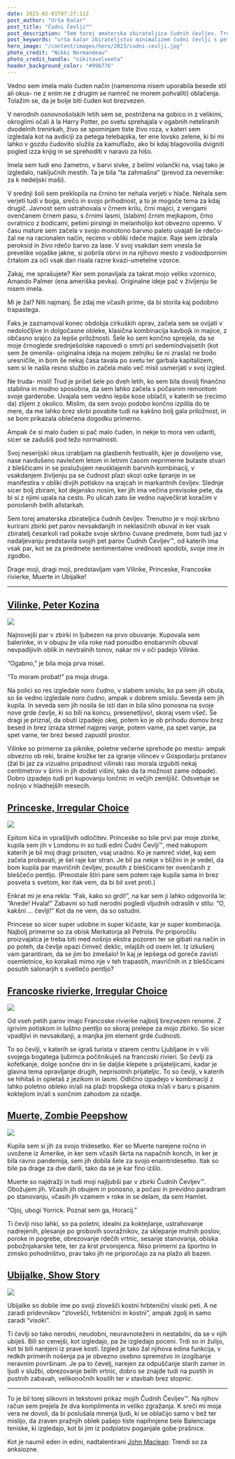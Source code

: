 ```yaml
---
date: 2023-02-01T07:27:11Z
post_author: "Urša Kačar"
post_title: "Čudni Čevlji™️"
post_description: "Sem torej amaterska zbirateljica čudnih čevljev. Trenutno je v moji skrbno kurirani zbirki pet parov nevsakdanjih in neklasičnih obuval in ker vsak zbiratelj česarkoli rad pokaže svoje skrbno čuvane predmete, bom tudi jaz v nadaljevanju predstavila svojih pet parov Čudnih Čevljev™️, od katerih ima vsak par, kot se za predmete sentimentalne vrednosti spodobi, svoje ime in zgodbo."
post_keywords: "urša kačar zbirateljstvo minimalizem čudni čevlji s peto"
hero_image: "/content/images/hero/2023/cudni-cevlji.jpg"
photo_credit: "Nikki Normandeau"
photo_credit_handle: "nikitavelveeta"
header_background_color: "#99b776"
---
```


Vedno sem imela malo čuden način (namenoma nisem uporabila besede stil ali okus- ne z enim ne z drugim se namreč ne morem pohvaliti) oblačenja. Tolažim se, da je bolje biti čuden kot brezvezen.

V nerodnih osnovnošolskih letih sem se, postrižena na gobico in z velikimi, okroglimi očali à la Harry Potter, po svetu sprehajala v ogabnih neteliranih dvodelnih trenirkah, živo se spominjam tiste živo roza, v kateri sem izgledala kot na avdiciji za petega telebajska, ter ene lovsko zelene, ki bi mi lahko v gozdu čudovito služila za kamuflažo, ako bi kdaj blagovolila dvigniti pogled izza knjig in se sprehoditi v naravo za hišo.

Imela sem tudi eno žametno, v barvi sivke, z belimi volančki na, vsaj tako je izgledalo, naključnih mestih. Ta je bila “ta zahmašna” (prevod za nevernike: za k nedeljski maši).

V srednji šoli sem preklopila na črnino ter nehala verjeti v hlače. Nehala sem verjeti tudi v boga, srečo in svojo prihodnost, a to je mogoče tema za kdaj drugič. Javnost sem ustrahovala v črnem krilu, črni majici, z verigami ovenčanem črnem pasu, s črnimi lasmi, (slabim) črnim mejkapom, črno ovratnico z bodicami, petimi pirsingi in melanholijo kot obvezno opremo. V času mature sem začela v svojo monotono barvno paleto uvajati še rdečo- žal ne na racionalen način, recimo v obliki rdeče majice. Raje sem izbrala peroksid in živo rdečo barvo za lase. V svoj vsakdan sem vnesla še prevelike vojaške jakne, si pobrila obrvi in na njihovo mesto z vodoodpornim črtalom za oči vsak dan risala razne kvazi-umetelne vzorce.

Zakaj, me sprašujete? Ker sem ponavljala za takrat mojo veliko vzornico, Amando Palmer (ena ameriška pevka). Originalne ideje pač v življenju še nisem imela.

Mi je žal? Niti najmanj. Še zdaj me včasih prime, da bi storila kaj podobno trapastega.

Faks je zaznamoval konec obdobja cirkuških oprav, začela sem se ovijati v nedoločljive in dolgočasne obleke, klasična kombinacija kavbojk in majice, z občasno srajco za lepše priložnosti. Šele ko sem končno sprejela, da se moje črnoglede srednješolske napovedi o smrti pri sedemindvajsetih (kot sem že omenila- originalna ideja na mojem zelnjiku še ni zrasla) ne bodo uresničile, in bom še nekaj časa tavala po svetu ter garbala kapitalizem, sem si le našla resno službo in začela malo več misli usmerjati v svoj izgled.

Ne truda- misli! Trud je prišel šele po dveh letih, ko sem bila dovolj finančno stabilna in modno sposobna, da sem lahko začela s počasnim remontom svoje garderobe. Uvajala sem vedno lepše kose oblačil, v katerih se (recimo da) zlijem z okolico. Mislim, da sem svojo podobo končno izpilila do te mere, da me lahko brez skrbi povabite tudi na kakšno bolj gala priložnost, in se bom prikazala oblečena dogodku primerno.

Ampak če si malo čuden si pač malo čuden, in nekje to mora ven udariti, sicer se zadušiš pod težo normalnosti.

Svoj neserijski okus izrabljam na glasbenih festivalih, kjer je dovoljeno vse, nase navdušeno navlečem letom in letnim časom neprimerne butaste stvari z bleščicami in se poslužujem neusklajenih barvnih kombinacij, v vsakdanjem življenju pa se čudnost plazi skozi ozke špranje in se manifestira v obliki divjih potiskov na srajcah in markantnih čevljev. Slednje sicer bolj zbiram, kot dejansko nosim, ker jih ima večina previsoke pete, da bi si z njimi upala na cesto. Po ulicah zato še vedno največkrat koračim v ponošenih belih allstarkah.

Sem torej amaterska zbirateljica čudnih čevljev. Trenutno je v moji skrbno kurirani zbirki pet parov nevsakdanjih in neklasičnih obuval in ker vsak zbiratelj česarkoli rad pokaže svoje skrbno čuvane predmete, bom tudi jaz v nadaljevanju predstavila svojih pet parov Čudnih Čevljev™️, od katerih ima vsak par, kot se za predmete sentimentalne vrednosti spodobi, svoje ime in zgodbo.

Drage moji, dragi moji, predstavljam vam Vilinke, Princeske, Francoske rivierke, Muerte in Ubijalke!

---

## <span style="color:#13892d">[Vilinke, Peter Kozina](https://www.facebook.com/profile.php?id=100063598766637)</span>

![](/content/images/blog/2023-cevlji/vilinke.jpg)

Najnovejši par v zbirki in ljubezen na prvo obuvanje. Kupovala sem balerinke, in v obupu že vila roke nad ponudbo enobarvnih obuval nevpadljivih oblik in nevtralnih tonov, nakar mi v oči padejo Vilinke.

“Ogabno,” je bila moja prva misel.

“To moram probat!” pa moja druga.

Na polici so res izgledale noro čudno, v slabem smislu, ko pa sem jih obula, so še vedno izgledale noro čudno, ampak v dobrem smislu. Seveda sem jih kupila. In seveda sem jih nosila še isti dan in bila silno ponosna na svoje nove grde čevlje, ki so bili na koncu, presenetljivo!, skoraj vsem všeč. Še dragi je priznal, da obuti izpadejo okej, potem ko je ob prihodu domov brez besed in brez izraza strmel najprej vanje, potem vame, pa spet vanje, pa spet vame, ter brez besed zapustil prostor.

Vilinke so primerne za piknike, poletne večerne sprehode po mestu- ampak obvezno ob reki, bralne krožke ter za igranje vilincev v Gospodarju prstanov (žal bi jaz za vizualno pripadnost vilinski rasi morala izgubiti nekaj centimetrov v širini in jih dodati višini, tako da ta možnost zame odpade). Dobro izpadejo tudi pri kupovanju lončnic in večjih zemljišč. Odsvetuje se nošnjo v hladnejših mesecih.

## <span style="color:#13892d">[Princeske, Irregular Choice](https://www.irregularchoice.com/)</span>

![](/content/images/blog/2023-cevlji/princeske.jpg)

Epitom kiča in vprašljivih odločitev. Princeske so bile prvi par moje zbirke, kupila sem jih v Londonu in so tudi edini Čudni Čevlji™️, med nakupom katerih je bil moj dragi prisoten, vsaj uradno. Ko je namreč videl, kaj sem začela probavati, je šel raje kar stran. Je bil pa nekje v bližini in je vedel, da bom kupila par mavričnih čevljev, posutih z bleščicami ter ovenčanih z bleščečo pentljo. (Preostale štiri pare sem potem raje kupila sama in brez posveta s svetom, ker itak vem, da bi bil svet proti.)

Enkrat mi je ena rekla: “Fak, kako so grdi!”, na kar sem ji lahko odgovorila le: “Anede! Hvala!” Zabavni so tudi nerodni pogledi vljudnih odraslih v stilu: “O, kakšni … čevlji!” Kot da ne vem, da so ostudni.

Princese so sicer super udobne in super kičaste, kar je super kombinacija. Najbolj primerne so za obisk Merkatorja ali Petrola. Po priporočilu proizvajalca je treba biti med nošnjo ekstra pozoren ter se gibati na način in po poteh, da čevlje opazi čimveč deklic, mlajših od osem let. Iz izkušenj vam garantiram, da se jim bo zmešalo! In kaj je lepšega od goreče zavisti osemletnice, ko korakaš mimo nje v teh trapastih, mavričnih in z bleščicami posutih salonarjih s svetlečo pentljo?

## <span style="color:#13892d">[Francoske rivierke, Irregular Choice](https://www.irregularchoice.com/)</span>

![](/content/images/blog/2023-cevlji/rivierke.jpg)

Od vseh petih parov imajo Francoske rivierke najbolj brezvezen renome. Z igrivim potiskom in luštno pentljo so skoraj prelepe za mojo zbirko. So sicer vpadljivi in nevsakdanji, a manjka jim element grde čudnosti.

To so čevlji, v katerih se igraš turista v starem centru Ljubljane in v vili svojega bogatega ljubimca počitnikuješ na francoski rivieri. So čevlji za kofetkanje, dolge sončne dni in še daljše klepete s prijateljicami, kadar je glavna tema opravljanje drugih, neprisotnih prijateljic. To so čevlji, v katerih se hihitaš in opletaš z jezikom in lasmi. Odlično izpadejo v kombinaciji z lahko poletno obleko in/ali na plaži tropskega otoka in/ali v baru s pisanim koktejlom in/ali s sončnim zahodom za ozadje.

## <span style="color:#13892d">[Muerte, Zombie Peepshow](https://www.etsy.com/market/zombie_peepshow)</span>

![](/content/images/blog/2023-cevlji/muerte.jpg)

Kupila sem si jih za svojo tridesetko. Ker so Muerte narejene ročno in uvožene iz Amerike, in ker sem včasih škrta na napačnih koncih, in ker je bila ravno pandemija, sem jih dobila šele za svojo enaintridesetko. Itak so bile pa drage za dve darili, tako da se je kar fino izšlo.

Muerte so najdražji in tudi moji najljubši par v zbirki Čudnih Čevljev™️. Obožujem jih. Včasih jih obujem in ponosno, a počasi in previdno paradiram po stanovanju, včasih jih vzamem v roke in se delam, da sem Hamlet.

“Ojoj, ubogi Yorrick. Poznal sem ga, Horacij.”

Ti čevlji niso lahki, so pa poletni, idealni za koktejlanje, ustrahovanje nadrejenih, plesanje po grobovih sovražnikov, za sklepanje mutnih poslov, poroke in pogrebe, obrezovanje rdečih vrtnic, sesanje stanovanja, obiska pobožnjakarske tete, ter za krst prvorojenca. Niso primerni za športno in zimsko pohodništvo, prav tako jih ne priporočajo za na plažo ali bazen.

## <span style="color:#13892d">[Ubijalke, Show Story](https://www.show-story.com/)</span>

![](/content/images/blog/2023-cevlji/ubijalke.jpg)

Ubijalke so dobile ime po svoji zlovešči kostni hrbtenični visoki peti. A ne zaradi pridevnikov “zlovešči, hrbtenični in kostni”, ampak zgolj in samo zaradi “visoki”.

Ti čevlji so tako nerodni, neudobni, neuravnoteženi in nestabilni, da se v njih ubiješ. Bili so cenejši, kot izgledajo, pa že izgledajo poceni. Trdi so in žulijo, kot bi bili narejeni iz prave kosti. Izgled je tako žal njihova edina funkcija, v redkih primerih nošenja pa je obvezno osebno spremstvo in izogibanje neravnim površinam. Je pa to čevelj, narejen za odpuščanje starih zamer in ljudi v službi, obrezovanje belih vrtnic, dobro se znajde tudi na pustih in pustnih zabavah, velikonočnih kosilih ter v stavbah brez stopnic.

---

To je bil torej slikovni in tekstovni prikaz mojih Čudnih Čevljev™️. Na njihov račun sem prejela že dva komplimenta in veliko zgražanja. K sreči mi moja vera ne dovoli, da bi poslušala mnenja ljudi, ki se oblačijo samo v bež ter mislijo, da zraven pražnjih oblek pašejo tiste napihnjene bele Balenciaga teniske, ki izgledajo, kot bi jim iz podplatov poganjale gobe prašnice.

Kot je naumil eden in edini, nadtalentirani <span style="color:#13892d">[John Maclean](https://houseofmaclean.com/)</span>: Trendi so za anksiozne.
